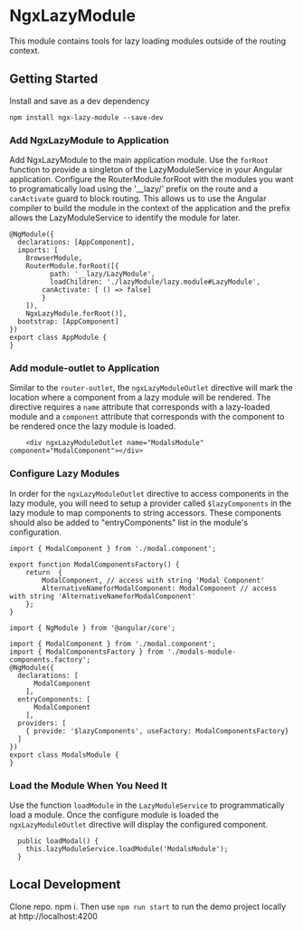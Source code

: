 # NgxLazyModule

This module contains tools for lazy loading modules outside of the routing context.

## Getting Started

Install and save as a dev dependency

`npm install ngx-lazy-module --save-dev`

### Add NgxLazyModule to Application

Add NgxLazyModule to the main application module. Use the `forRoot` function to provide a singleton of the LazyModuleService in your Angular application. Configure the RouterModule.forRoot with the modules you want to programatically load using the '__lazy/' prefix on the route and a `canActivate` guard to block routing. This allows us to use the Angular compiler to build the module in the context of the application and the prefix allows the LazyModuleService to identify the module for later. 
```
@NgModule({
  declarations: [AppComponent],
  imports: [
    BrowserModule, 
    RouterModule.forRoot([{
          path: '__lazy/LazyModule',
          loadChildren: './lazyModule/lazy.module#LazyModule',
        canActivate: [ () => false]
        }
    ]),
    NgxLazyModule.forRoot()],
  bootstrap: [AppComponent]
})
export class AppModule {
}
```

### Add module-outlet to Application

Similar to the `router-outlet`, the `ngxLazyModuleOutlet` directive will mark the location where a component from a lazy module will be rendered. The directive requires a `name` attribute that corresponds with a lazy-loaded module and a `component` attribute that corresponds with the component to be rendered once the lazy module is loaded.

```
    <div ngxLazyModuleOutlet name="ModalsModule" component="ModalComponent"></div>
```

### Configure Lazy Modules 

In order for the `ngxLazyModuleOutlet` directive to access components in the lazy module, you will need to setup a provider called `$lazyComponents` in the lazy module to map components to string accessors. These components should also be added to "entryComponents" list in the module's configuration.

```
import { ModalComponent } from './modal.component';

export function ModalComponentsFactory() {
    return  {
        ModalComponent, // access with string 'Modal Component'
        AlternativeNameforModalComponent: ModalComponent // access with string 'AlternativeNameforModalComponent'
    };
}
```

```
import { NgModule } from '@angular/core';

import { ModalComponent } from './modal.component';
import { ModalComponentsFactory } from './modals-module-components.factory';
@NgModule({
  declarations: [
      ModalComponent
    ],
  entryComponents: [ 
      ModalComponent 
    ],
  providers: [
    { provide: '$lazyComponents', useFactory: ModalComponentsFactory} 
  ]
})
export class ModalsModule {
}
```

### Load the Module When You Need It

Use the function `loadModule` in the `LazyModuleService` to programmatically load a module. Once the configure module is loaded the `ngxLazyModuleOutlet` directive will display the configured component.

```
  public loadModal() {
    this.lazyModuleService.loadModule('ModalsModule');
  }
```

## Local Development

Clone repo. npm i. Then use `npm run start` to run the demo project locally at http://localhost:4200










